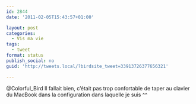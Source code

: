 ```yaml
---
id: 2844
date: '2011-02-05T15:43:57+01:00'

layout: post
categories:
  - Vis ma vie
tags:
  - tweet
format: status
publish_social: no
guid: 'http://tweets.local/?birdsite_tweet=33913726377656321'

---
```


@Colorful\_Bird Il fallait bien, c’était pas trop confortable de taper au clavier du MacBook dans la configuration dans laquelle je suis ^^